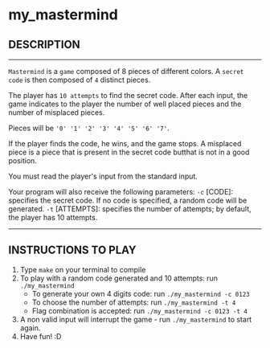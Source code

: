 # my_mastermind

## DESCRIPTION

---
`Mastermind` is a `game` composed of 8 pieces of different colors.
A `secret code` is then composed of `4` distinct pieces.

The player has `10 attempts` to find the secret code.
After each input, the game indicates to the player the number of well placed pieces and the number of misplaced pieces.

Pieces will be `'0' '1' '2' '3' '4' '5' '6' '7'`.

If the player finds the code, he wins, and the game stops.
A misplaced piece is a piece that is present in the secret code butthat is not in a good position.

You must read the player's input from the standard input.

Your program will also receive the following parameters:
`-c` [CODE]: specifies the secret code. If no code is specified, a random code will be generated.
`-t` [ATTEMPTS]: specifies the number of attempts; by default, the player has 10 attempts.

---

## INSTRUCTIONS TO PLAY

1. Type `make` on your terminal to compile
2. To play with a random code generated and 10 attempts: run `./my_mastermind` 
    - To generate your own 4 digits code: run `./my_mastermind -c 0123`
    - To choose the number of attempts: run `./my_mastermind -t 4`
    - Flag combination is accepted: run `./my_mastermind -c 0123 -t 4`
4. A non valid input will interrupt the game - run `./my_mastermind` to start again.
3. Have fun! :D
